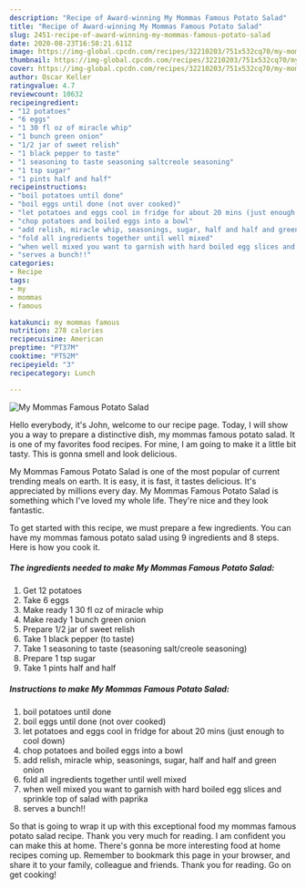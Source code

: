 ```yaml
---
description: "Recipe of Award-winning My Mommas Famous Potato Salad"
title: "Recipe of Award-winning My Mommas Famous Potato Salad"
slug: 2451-recipe-of-award-winning-my-mommas-famous-potato-salad
date: 2020-08-23T16:58:21.611Z
image: https://img-global.cpcdn.com/recipes/32210203/751x532cq70/my-mommas-famous-potato-salad-recipe-main-photo.jpg
thumbnail: https://img-global.cpcdn.com/recipes/32210203/751x532cq70/my-mommas-famous-potato-salad-recipe-main-photo.jpg
cover: https://img-global.cpcdn.com/recipes/32210203/751x532cq70/my-mommas-famous-potato-salad-recipe-main-photo.jpg
author: Oscar Keller
ratingvalue: 4.7
reviewcount: 10632
recipeingredient:
- "12 potatoes"
- "6 eggs"
- "1 30 fl oz of miracle whip"
- "1 bunch green onion"
- "1/2 jar of sweet relish"
- "1 black pepper to taste"
- "1 seasoning to taste seasoning saltcreole seasoning"
- "1 tsp sugar"
- "1 pints half and half"
recipeinstructions:
- "boil potatoes until done"
- "boil eggs until done (not over cooked)"
- "let potatoes and eggs cool in fridge for about 20 mins (just enough to cool down)"
- "chop potatoes and boiled eggs into a bowl"
- "add relish, miracle whip, seasonings, sugar, half and half and green onion"
- "fold all ingredients together until well mixed"
- "when well mixed you want to garnish with hard boiled egg slices and sprinkle top of salad with paprika"
- "serves a bunch!!"
categories:
- Recipe
tags:
- my
- mommas
- famous

katakunci: my mommas famous 
nutrition: 278 calories
recipecuisine: American
preptime: "PT37M"
cooktime: "PT52M"
recipeyield: "3"
recipecategory: Lunch

---
```



![My Mommas Famous Potato Salad](https://img-global.cpcdn.com/recipes/32210203/751x532cq70/my-mommas-famous-potato-salad-recipe-main-photo.jpg)

Hello everybody, it's John, welcome to our recipe page. Today, I will show you a way to prepare a distinctive dish, my mommas famous potato salad. It is one of my favorites food recipes. For mine, I am going to make it a little bit tasty. This is gonna smell and look delicious.

My Mommas Famous Potato Salad is one of the most popular of current trending meals on earth. It is easy, it is fast, it tastes delicious. It's appreciated by millions every day. My Mommas Famous Potato Salad is something which I've loved my whole life. They're nice and they look fantastic.




To get started with this recipe, we must prepare a few ingredients. You can have my mommas famous potato salad using 9 ingredients and 8 steps. Here is how you cook it.

<!--inarticleads1-->

##### The ingredients needed to make My Mommas Famous Potato Salad:

1. Get 12 potatoes
1. Take 6 eggs
1. Make ready 1 30 fl oz of miracle whip
1. Make ready 1 bunch green onion
1. Prepare 1/2 jar of sweet relish
1. Take 1 black pepper (to taste)
1. Take 1 seasoning to taste (seasoning salt/creole seasoning)
1. Prepare 1 tsp sugar
1. Take 1 pints half and half




<!--inarticleads2-->

##### Instructions to make My Mommas Famous Potato Salad:

1. boil potatoes until done
1. boil eggs until done (not over cooked)
1. let potatoes and eggs cool in fridge for about 20 mins (just enough to cool down)
1. chop potatoes and boiled eggs into a bowl
1. add relish, miracle whip, seasonings, sugar, half and half and green onion
1. fold all ingredients together until well mixed
1. when well mixed you want to garnish with hard boiled egg slices and sprinkle top of salad with paprika
1. serves a bunch!!




So that is going to wrap it up with this exceptional food my mommas famous potato salad recipe. Thank you very much for reading. I am confident you can make this at home. There's gonna be more interesting food at home recipes coming up. Remember to bookmark this page in your browser, and share it to your family, colleague and friends. Thank you for reading. Go on get cooking!
